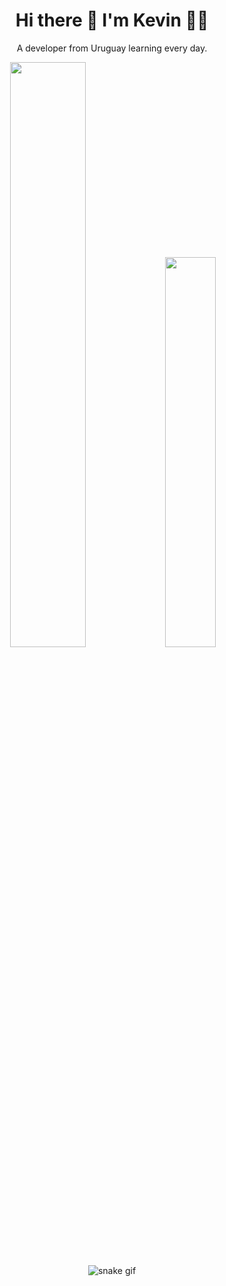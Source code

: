 <h1 align='center'>
  Hi there 👋 I'm Kevin 👨‍💻
</h1>

<p align='center'>
  A developer from Uruguay learning every day.
</p>

<!-- Stats -->
<div align="center">
  <img src="https://github-readme-stats.vercel.app/api?username=kevinacuna0194&theme=github_dark&hide_border=true&include_all_commits=true&count_private=true&locale=en" width="49%" />
  <img src="https://github-readme-stats.vercel.app/api/top-langs/?username=kevinacuna0194&theme=github_dark&hide_border=true&include_all_commits=true&count_private=true&layout=compact&locale=en" width="40%" /> </br>
</div>

<!-- Snake Animation -->
<div align="center">
    
  ![snake gif](https://github.com/kevinacuna0194/kevinacuna0194/blob/output/github-snake-dark.svg)
  
</div>

<!--
**kevinacuna0194/kevinacuna0194** is a ✨ _special_ ✨ repository because its `README.md` (this file) appears on your GitHub profile.

Here are some ideas to get you started:

- 🔭 I’m currently working on ...
- 🌱 I’m currently learning ...
- 👯 I’m looking to collaborate on ...
- 🤔 I’m looking for help with ...
- 💬 Ask me about ...
- 📫 How to reach me: ...
- 😄 Pronouns: ...
- ⚡ Fun fact: ...
-->
